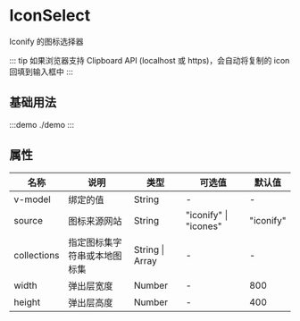 # IconSelect

Iconify 的图标选择器

::: tip
如果浏览器支持 Clipboard API (localhost 或 https)，会自动将复制的 icon 回填到输入框中
:::

## 基础用法

:::demo
./demo
:::

## 属性

| 名称        | 说明                         | 类型            | 可选值                | 默认值    |
| ----------- | ---------------------------- | --------------- | --------------------- | --------- |
| v-model     | 绑定的值                     | String          | -                     | -         |
| source      | 图标来源网站                 | String          | "iconify" \| "icones" | "iconify" |
| collections | 指定图标集字符串或本地图标集 | String \| Array | -                     | -         |
| width       | 弹出层宽度                   | Number          | -                     | 800       |
| height      | 弹出层高度                   | Number          | -                     | 400       |
